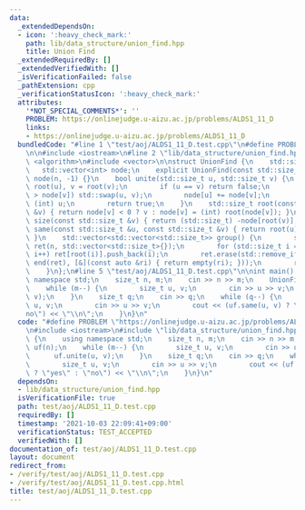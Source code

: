 ```yaml
---
data:
  _extendedDependsOn:
  - icon: ':heavy_check_mark:'
    path: lib/data_structure/union_find.hpp
    title: Union Find
  _extendedRequiredBy: []
  _extendedVerifiedWith: []
  _isVerificationFailed: false
  _pathExtension: cpp
  _verificationStatusIcon: ':heavy_check_mark:'
  attributes:
    '*NOT_SPECIAL_COMMENTS*': ''
    PROBLEM: https://onlinejudge.u-aizu.ac.jp/problems/ALDS1_11_D
    links:
    - https://onlinejudge.u-aizu.ac.jp/problems/ALDS1_11_D
  bundledCode: "#line 1 \"test/aoj/ALDS1_11_D.test.cpp\"\n#define PROBLEM \"https://onlinejudge.u-aizu.ac.jp/problems/ALDS1_11_D\"\
    \n\n#include <iostream>\n#line 2 \"lib/data_structure/union_find.hpp\"\n\n#include\
    \ <algorithm>\n#include <vector>\n\nstruct UnionFind {\n    std::size_t n;\n \
    \   std::vector<int> node;\n    explicit UnionFind(const std::size_t n): n(n),\
    \ node(n, -1) {}\n    bool unite(std::size_t u, std::size_t v) {\n        u =\
    \ root(u), v = root(v);\n        if (u == v) return false;\n        if (node[u]\
    \ > node[v]) std::swap(u, v);\n        node[u] += node[v];\n        node[v] =\
    \ (int) u;\n        return true;\n    }\n    std::size_t root(const std::size_t\
    \ &v) { return node[v] < 0 ? v : node[v] = (int) root(node[v]); }\n    std::size_t\
    \ size(const std::size_t &v) { return (std::size_t) -node[root(v)]; }\n    bool\
    \ same(const std::size_t &u, const std::size_t &v) { return root(u) == root(v);\
    \ }\n    std::vector<std::vector<std::size_t>> group() {\n        std::vector\
    \ ret(n, std::vector<std::size_t>{});\n        for (std::size_t i = 0; i < n;\
    \ i++) ret[root(i)].push_back(i);\n        ret.erase(std::remove_if(begin(ret),\
    \ end(ret), [&](const auto &ri) { return empty(ri); }));\n        return ret;\n\
    \    }\n};\n#line 5 \"test/aoj/ALDS1_11_D.test.cpp\"\n\nint main() {\n    using\
    \ namespace std;\n    size_t n, m;\n    cin >> n >> m;\n    UnionFind uf(n);\n\
    \    while (m--) {\n        size_t u, v;\n        cin >> u >> v;\n        uf.unite(u,\
    \ v);\n    }\n    size_t q;\n    cin >> q;\n    while (q--) {\n        size_t\
    \ u, v;\n        cin >> u >> v;\n        cout << (uf.same(u, v) ? \"yes\" : \"\
    no\") << \"\\n\";\n    }\n}\n"
  code: "#define PROBLEM \"https://onlinejudge.u-aizu.ac.jp/problems/ALDS1_11_D\"\n\
    \n#include <iostream>\n#include \"lib/data_structure/union_find.hpp\"\n\nint main()\
    \ {\n    using namespace std;\n    size_t n, m;\n    cin >> n >> m;\n    UnionFind\
    \ uf(n);\n    while (m--) {\n        size_t u, v;\n        cin >> u >> v;\n  \
    \      uf.unite(u, v);\n    }\n    size_t q;\n    cin >> q;\n    while (q--) {\n\
    \        size_t u, v;\n        cin >> u >> v;\n        cout << (uf.same(u, v)\
    \ ? \"yes\" : \"no\") << \"\\n\";\n    }\n}\n"
  dependsOn:
  - lib/data_structure/union_find.hpp
  isVerificationFile: true
  path: test/aoj/ALDS1_11_D.test.cpp
  requiredBy: []
  timestamp: '2021-10-03 22:09:41+09:00'
  verificationStatus: TEST_ACCEPTED
  verifiedWith: []
documentation_of: test/aoj/ALDS1_11_D.test.cpp
layout: document
redirect_from:
- /verify/test/aoj/ALDS1_11_D.test.cpp
- /verify/test/aoj/ALDS1_11_D.test.cpp.html
title: test/aoj/ALDS1_11_D.test.cpp
---
```

